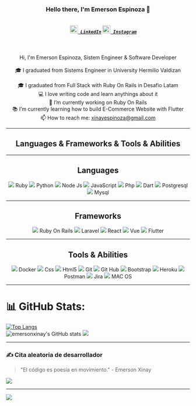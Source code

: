 <h3 align="center">Hello there, I'm Emerson Espinoza 👋</h3>
<h5 align="center">
  <code>
    <a href="https://www.linkedin.com/in/emerson-espinoza-b06131189/" title="LinkedIn"><img width="22" src="https://github.com/zumrudu-anka/zumrudu-anka/blob/master/images/linkedin.svg"> LinkedIn</a></code>
  <code><a href="https://www.instagram.com/emersonxinay/" title="Instagram Profile"><img width="22" src="https://github.com/zumrudu-anka/zumrudu-anka/blob/master/images/instagram.svg"> Instagram</a></code>
</h5>
<br>
<p align="center">
  Hi, I'm Emerson Espinoza, Sistem Engineer & Software Developer 
  <br>
  <br>
  🎓 I graduated from Sistems Engineer in University Hermilio Valdizan
  <br>
   <br>
  🎓 I graduated from Full Stack with Ruby On Rails in Desafio Latam
  <br>
  💻 I love writing code and learn anythings about it
  <br>
  🔬 I’m currently working on Ruby On Rails
  <br>
  📚 I’m currently learning how to build E-Commerce Website with Flutter
  <br>
  📫 How to reach me: <a href="mailto: xinayespinoza@gmail.com">xinayespinoza@gmail.com</a>
</p>

<hr>

<h2 align="center">Languages & Frameworks & Tools & Abilities</h2>

<hr>
<h2 align="center"> Languages </h2>
<p align="center">
  <img src="https://img.icons8.com/ios-filled/32/fa314a/ruby-programming-language.png"/>
  Ruby
  <img src="https://img.icons8.com/color/32/python.png"/>
  Python
  <img src="https://img.icons8.com/fluency/32/node-js.png"/>
  Node Js
  <img src="https://img.icons8.com/color/32/javascript.png"/>
  JavaScript
  <img src="https://img.icons8.com/officel/32/fa314a/php-logo.png"/>
  Php
  
  <img src="https://img.icons8.com/color/32/000000/dart.png"/>
  Dart
  <img src="https://img.icons8.com/color/32/fa314a/postgreesql.png"/>
  Postgresql
  <img src="https://img.icons8.com/color/32/fa314a/mysql-logo.png"/>
  Mysql
</p>
<hr>
<h2 align="center"> Frameworks </h2>
<p align="center">
  <img src="https://img.icons8.com/windows/32/fa314a/ruby-on-rails.png"/>
  Ruby On Rails
  <img src="https://img.icons8.com/ios-filled/32/fa314a/laravel.png"/>
  Laravel
  <img src="https://img.icons8.com/officel/32/react.png"/>
  React
  <img src="https://img.icons8.com/color/32/vue-js.png"/>
  Vue
  <img src="https://img.icons8.com/color/32/000000/flutter.png"/>
  Flutter
  
</p>
<hr>




<h2 align="center">Tools & Abilities</h2>

<p align="center">


  <img src="https://img.icons8.com/external-tal-revivo-color-tal-revivo/32/fa314a/external-docker-a-set-of-coupled-software-as-a-service-logo-color-tal-revivo.png"/>
  Docker
  <img src="https://img.icons8.com/color/32/fa314a/css3.png"/>
  Css
  <img src="https://img.icons8.com/color/32/fa314a/html-5--v1.png"/>
  Html5
  <img src="https://img.icons8.com/color/32/fa314a/git.png"/>
  Git
  <img src="https://img.icons8.com/windows/32/000000/github.png"/>
  Git Hub
  <img src="https://img.icons8.com/color/32/000000/bootstrap.png"/>
  Bootstrap
  <img src="https://img.icons8.com/color/32/000000/heroku.png"/>
  Heroku
  <img src="https://img.icons8.com/external-tal-revivo-color-tal-revivo/32/external-postman-is-the-only-complete-api-development-environment-logo-color-tal-revivo.png"/>
  Postman
  <img src="https://img.icons8.com/color/32/jira.png"/>
  Jira
  <img src="https://img.icons8.com/ios-glyphs/32/mac-client.png"/>
  MAC OS
</p>



<hr>

# 📊 GitHub Stats:
[![Top Langs](https://github-readme-stats.vercel.app/api/top-langs/?username=emersonxinay&langs_count=8&theme=algolia)](https://github.com/emersonxninay/github-readme-stats)<br>
![emersonxinay's GitHub stats](https://github-readme-stats.vercel.app/api?username=emersonxinay&show_icons=true&theme=algolia&count_private=true&show_icons=true) 
![](https://github-readme-streak-stats.herokuapp.com/?user=emersonxinay&theme=algolia&hide_border=false)
<hr>



### ✍️ Cita aleatoria de desarrollador

> "El código es poesía en movimiento." - Emerson Xinay

![](https://quotes-github-readme.vercel.app/api?type=horizontal&theme=radical)





<hr>

[![](https://komarev.com/ghpvc/?username=emersonxinay&&icon=8&color=blue)](https://visitcount.itsvg.in)





